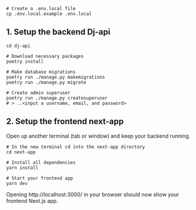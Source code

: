 ```shell
# Create a .env.local file
cp .env.local.example .env.local
```

## 1. Setup the backend **Dj-api**

```shell
cd dj-api

# Download necessary packages
poetry install

# Make database migrations
poetry run ./manage.py makemigrations
poetry run ./manage.py migrate 

# Create admin superuser
poetry run ./manage.py createsuperuser
# > ..<input a username, email, and password>
```

##  2. Setup the frontend **next-app**

Open up another terminal (tab or window) and keep your backend running.

```shell
# In the new terminal cd into the next-app directory
cd next-app

# Install all dependencies
yarn install 

# Start your frontend app
yarn dev
```

Opening http://localhost:3000/ in your browser should now show your frontend Next.js app.
